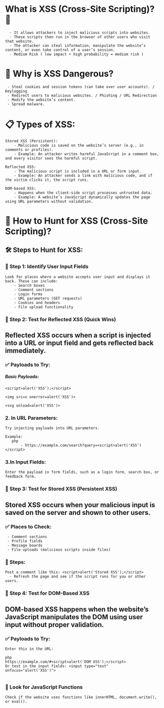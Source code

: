 # What is XSS (Cross-Site Scripting)? 🤔

```
  - It allows attackers to inject malicious scripts into websites.
  - These scripts then run in the browser of other users who visit that website.
  - The attacker can steal information, manipulate the website’s content, or even take control of a user’s session.
  - Medium Risk ( low impact + high probability = medium risk )
```

# 🎯 Why is XSS Dangerous?
```
 - Steal cookies and session tokens (can take over user accounts). / Keylogging
 - Redirect users to malicious websites. / Phishing / URL Redirection
 - Modify the website’s content.
 - Spread malware.
```


# 📋 Types of XSS:
```
Stored XSS (Persistent):
	- Malicious code is saved on the website’s server (e.g., in comments or profiles).
	- Example: An attacker writes harmful JavaScript in a comment box, and every visitor sees the harmful script.

Reflected XSS:
    - The malicious script is included in a URL or form input.
    - Example: An attacker sends a link with malicious code, and if the victim clicks it, the script runs.

DOM-based XSS:
    - Happens when the client-side script processes untrusted data.
    - Example: A website’s JavaScript dynamically updates the page using URL parameters without validation.
```

# 🔎 How to Hunt for XSS (Cross-Site Scripting)?

## 🛠 Steps to Hunt for XSS:

### 📌 Step 1: Identify User Input Fields
```
Look for places where a website accepts user input and displays it back. These can include:
    - Search boxes
    - Comment sections
    - Login forms
    - URL parameters (GET requests)
    - Cookies and headers
    - File upload functionality
```

### 📌 Step 2: Test for Reflected XSS (Quick Wins)
## Reflected XSS occurs when a script is injected into a URL or input field and gets reflected back immediately.

### ✅ Payloads to Try:
#####  Basic Payloads:
```
<script>alert('XSS');</script>
```

```
<img src=x onerror=alert('XSS')>
```
```
<svg onload=alert('XSS')>
```

### 2. In URL Parameters:
````
Try injecting payloads into URL parameters.

Example:
   php
       - https://example.com/search?query=<script>alert('XSS')</script>
````

### 3.In Input Fields:
```
Enter the payload in form fields, such as a login form, search box, or feedback form.
```

### 📌 Step 3: Test for Stored XSS (Persistent XSS)
## Stored XSS occurs when your malicious input is saved on the server and shown to other users.

### ✅ Places to Check:
```
 - Comment sections
 - Profile fields
 - Message boards
 - File uploads (malicious scripts inside files)
```

### 🚩 Steps:
```
Post a comment like this: <script>alert('Stored XSS');</script> 
  - Refresh the page and see if the script runs for you or other users. 
```


### 📌 Step 4: Test for DOM-Based XSS

## DOM-based XSS happens when the website’s JavaScript manipulates the DOM using user input without proper validation.

### ✅ Payloads to Try:
```
Enter this in the URL:

php
https://example.com/#<script>alert('DOM XSS');</script>
Or test in the input fields: <input type="text" onfocus="alert('XSS')">
```
```

```
### 🚩 Look for JavaScript Functions
```
Check if the website uses functions like innerHTML, document.write(), or eval().
```